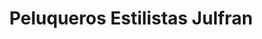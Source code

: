 ---
title: "Peluqueros Estilistas Julfran"
url: /torrent/peluqueros-estilistas-julfran/
shop: peluquería
---